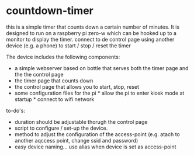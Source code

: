 # countdown-timer

this is a simple timer that counts down a certain number of minutes. It is designed to run on a raspberry pi zero-w which can be hooked up to a monitor to display the timer. connect to de control page using another device (e.g. a phone) to start / stop / reset the timer

The device includes the following components:

* a simple webserver based on bottle that serves both the timer page and the the control page
* the timer page that counts down 
* the control page that allows you to start, stop, reset
* some configuration files for the pi
        * allow the pi to enter kiosk mode at startup
        * connect to wifi network




to-do's:
* duration should be adjustable thorugh the control page
* script to configure / set-up the device.
* method to adjust the configuration of the access-point (e.g. atach to another aqccess point, change ssid and password)
* easy device naming... use alias when device is set as access-point

